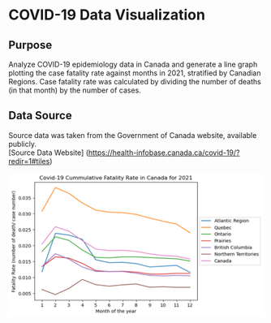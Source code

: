 # COVID-19 Data Visualization

## Purpose
Analyze COVID-19 epidemiology data in Canada and generate a line graph plotting the case fatality rate against months in 2021, stratified by Canadian Regions. 
Case fatality rate was calculated by dividing the number of deaths (in that month) by the number of cases. 

## Data Source
Source data was taken from the Government of Canada website, available publicly.  
[Source Data Website] (https://health-infobase.canada.ca/covid-19/?redir=1#tiles)

![Graph Image](./graph_image.png)
